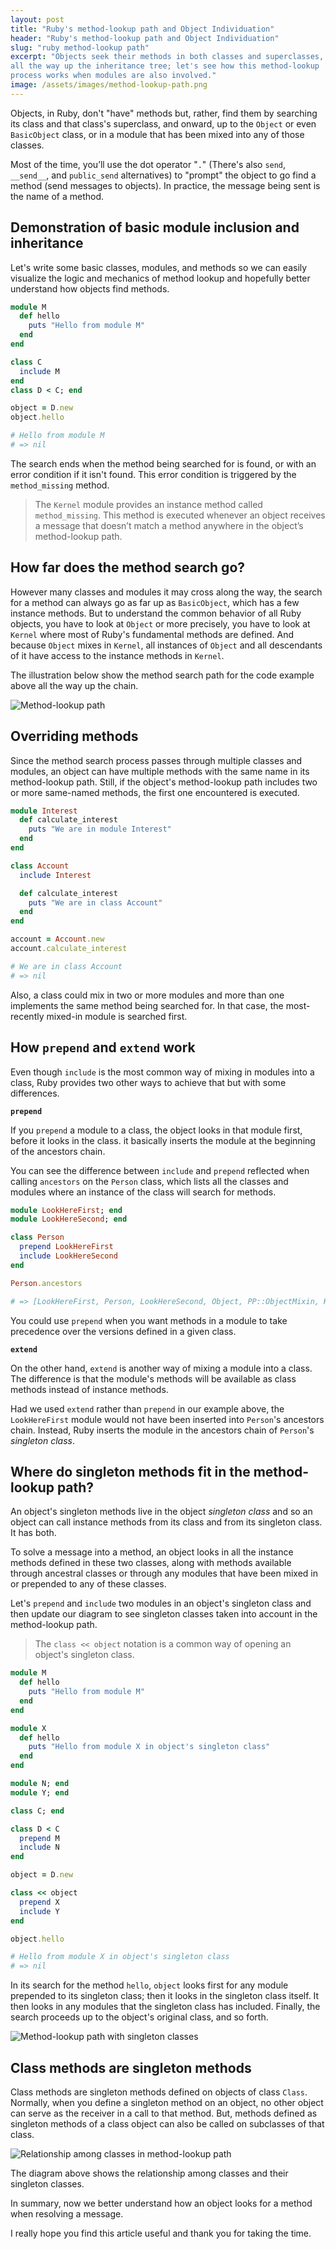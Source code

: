 ```yaml
---
layout: post
title: "Ruby's method-lookup path and Object Individuation"
header: "Ruby's method-lookup path and Object Individuation"
slug: "ruby method-lookup path"
excerpt: "Objects seek their methods in both classes and superclasses,
all the way up the inheritance tree; let's see how this method-lookup
process works when modules are also involved."
image: /assets/images/method-lookup-path.png
---
```



Objects, in Ruby, don't "have" methods but, rather, find them by searching its
class and that class's superclass, and onward, up to the `Object` or even `BasicObject`
class, or in a module that has been mixed into any of those classes.

Most of the time, you’ll use the dot operator "`.`" (There's also `send`, `__send__`, and
`public_send` alternatives) to "prompt" the object to go find a method
(send messages to objects). In practice, the message being sent is the name of a method.

## Demonstration of basic module inclusion and inheritance

Let's write some basic classes, modules, and methods so we can easily visualize the logic
and mechanics of method lookup and hopefully better understand how objects find methods.

```ruby
module M
  def hello
    puts "Hello from module M"
  end
end

class C
  include M
end
class D < C; end

object = D.new
object.hello

# Hello from module M
# => nil
```

The search ends when the method being searched for is found, or with an error condition
if it isn't found. This error condition is triggered by the `method_missing` method.

> The `Kernel` module provides an instance method called `method_missing`. This method
is executed whenever an object receives a message that doesn’t match a method anywhere
in the object’s method-lookup path.

## How far does the method search go?

However many classes and modules it may cross along the way, the search for a method
can always go as far up as `BasicObject`, which has a few instance methods. But to
understand the common behavior of all Ruby objects, you have to look at `Object` or
more precisely, you have to look at `Kernel` where most of Ruby's fundamental methods
are defined. And because `Object` mixes in `Kernel`, all instances of `Object` and
all descendants of it have access to the instance methods in `Kernel`.

The illustration below show the method search path for the code example above all
the way up the chain.

![Method-lookup path](/assets/images/method-lookup-article/method-lookup.svg)

## Overriding methods

Since the method search process passes through multiple classes and modules, an
object can have multiple methods with the same name in its method-lookup path.
Still, if the object's method-lookup path includes two or more same-named
methods, the first one encountered is executed.

```ruby
module Interest
  def calculate_interest
    puts "We are in module Interest"
  end
end

class Account
  include Interest

  def calculate_interest
    puts "We are in class Account"
  end
end

account = Account.new
account.calculate_interest

# We are in class Account
# => nil
```

Also, a class could mix in two or more modules and more than one implements
the same method being searched for. In that case, the most-recently mixed-in
module is searched first.

## How `prepend` and `extend` work

Even though `include` is the most common way of mixing in modules into a
class, Ruby provides two other ways to achieve that but with some differences.

**`prepend`**

If you `prepend` a module to a class, the object looks in that module first,
before it looks in the class. it basically inserts the module at the beginning of
the ancestors chain.

You can see the difference between `include` and `prepend` reflected when calling
`ancestors` on the `Person` class, which lists all the classes and modules where
an instance of the class will search for methods.

```ruby
module LookHereFirst; end
module LookHereSecond; end

class Person
  prepend LookHereFirst
  include LookHereSecond
end

Person.ancestors

# => [LookHereFirst, Person, LookHereSecond, Object, PP::ObjectMixin, Kernel, BasicObject]
```

You could use `prepend` when you want methods in a module to take precedence over
the versions defined in a given class.

**`extend`**

On the other hand, `extend` is another way of mixing a module into a class. The
difference is that the module's methods will be available as class methods instead
of instance methods.

Had we used `extend` rather than `prepend` in our example above, the `LookHereFirst`
module would not have been inserted into `Person`'s ancestors chain. Instead, Ruby
inserts the module in the ancestors chain of `Person`'s *singleton class*.

## Where do singleton methods fit in the method-lookup path?

An object's singleton methods live in the object *singleton class* and so an object
can call instance methods from its class and from its singleton class. It has both.

To solve a message into a method, an object looks in all the instance methods
defined in these two classes, along with methods available through ancestral classes
or through any modules that have been mixed in or prepended to any of these classes.

Let's `prepend` and `include` two modules in an object's singleton class and then
update our diagram to see singleton classes taken into account in the method-lookup
path.

> The `class << object` notation is a common way of opening an object's singleton class.

```ruby
module M
  def hello
    puts "Hello from module M"
  end
end

module X
  def hello
    puts "Hello from module X in object's singleton class"
  end
end

module N; end
module Y; end

class C; end

class D < C
  prepend M
  include N
end

object = D.new

class << object
  prepend X
  include Y
end

object.hello

# Hello from module X in object's singleton class
# => nil
```

In its search for the method `hello`, `object` looks first for any module prepended
to its singleton class; then it looks in the singleton class itself. It then looks
in any modules that the singleton class has included. Finally, the search proceeds
up to the object's original class, and so forth.

![Method-lookup path with singleton classes](/assets/images/method-lookup-article/method-lookup-singleton.svg)

## Class methods are singleton methods

Class methods are singleton methods defined on objects of class `Class`.
Normally, when you define a singleton method on an object, no other object
can serve as the receiver in a call to that method. But, methods defined
as singleton methods of a class object can also be called on subclasses
of that class.

![Relationship among classes in method-lookup path](/assets/images/method-lookup-article/singleton-class-relation.svg)

The diagram above shows the relationship among classes and their singleton classes.

In summary, now we better understand how an object looks for a method when
resolving a message.

I really hope you find this article useful and thank you for taking the time.
